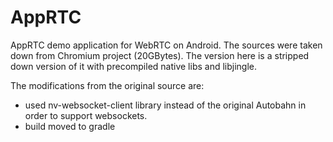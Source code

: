 # AppRTC

AppRTC demo application for WebRTC on Android. 
The sources were taken down from Chromium project (20GBytes).
The version here is a stripped down version of it with precompiled native libs and libjingle.

The modifications from the original source are:
* used nv-websocket-client library instead of the original Autobahn in order to support websockets.
* build moved to gradle

